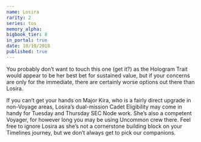 ```yaml
---
name: Losira
rarity: 2
series: tos
memory_alpha:
bigbook_tier: 8
in_portal: true
date: 10/10/2018
published: true
---
```


You probably don’t want to touch this one (get it?) as the Hologram Trait would appear to be her best bet for sustained value, but if your concerns are only for the immediate, there are certainly worse options out there than Losira.

If you can’t get your hands on Major Kira, who is a fairly direct upgrade in non-Voyage areas, Losira’s dual-mission Cadet Eligibility may come in handy for Tuesday and Thursday SEC Node work. She’s also a competent Voyager, for however long you may be using Uncommon crew there. Feel free to ignore Losira as she’s not a cornerstone building block on your Timelines journey, but we don’t always get to pick our companions.

